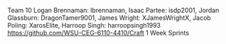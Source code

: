 Team 10
  Logan Brennaman: lbrennaman, Isaac Partee: isdp2001, Jordan Glassburn: DragonTamer9001, James Wright: XJamesWrightX, Jacob Poling: XarosElite, Harroop Singh: harroopsingh1993
  https://github.com/WSU-CEG-6110-4410/Craft
  1 Week Sprints
 
